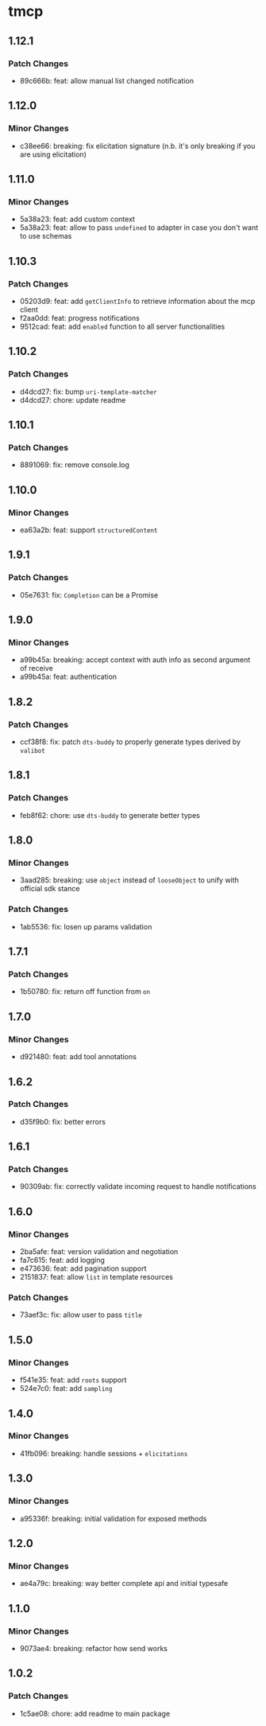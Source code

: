 # tmcp

## 1.12.1

### Patch Changes

- 89c666b: feat: allow manual list changed notification

## 1.12.0

### Minor Changes

- c38ee66: breaking: fix elicitation signature (n.b. it's only breaking if you are using elicitation)

## 1.11.0

### Minor Changes

- 5a38a23: feat: add custom context
- 5a38a23: feat: allow to pass `undefined` to adapter in case you don't want to use schemas

## 1.10.3

### Patch Changes

- 05203d9: feat: add `getClientInfo` to retrieve information about the mcp client
- f2aa0dd: feat: progress notifications
- 9512cad: feat: add `enabled` function to all server functionalities

## 1.10.2

### Patch Changes

- d4dcd27: fix: bump `uri-template-matcher`
- d4dcd27: chore: update readme

## 1.10.1

### Patch Changes

- 8891069: fix: remove console.log

## 1.10.0

### Minor Changes

- ea63a2b: feat: support `structuredContent`

## 1.9.1

### Patch Changes

- 05e7631: fix: `Completion` can be a Promise

## 1.9.0

### Minor Changes

- a99b45a: breaking: accept context with auth info as second argument of receive
- a99b45a: feat: authentication

## 1.8.2

### Patch Changes

- ccf38f8: fix: patch `dts-buddy` to properly generate types derived by `valibot`

## 1.8.1

### Patch Changes

- feb8f62: chore: use `dts-buddy` to generate better types

## 1.8.0

### Minor Changes

- 3aad285: breaking: use `object` instead of `looseObject` to unify with official sdk stance

### Patch Changes

- 1ab5536: fix: losen up params validation

## 1.7.1

### Patch Changes

- 1b50780: fix: return off function from `on`

## 1.7.0

### Minor Changes

- d921480: feat: add tool annotations

## 1.6.2

### Patch Changes

- d35f9b0: fix: better errors

## 1.6.1

### Patch Changes

- 90309ab: fix: correctly validate incoming request to handle notifications

## 1.6.0

### Minor Changes

- 2ba5afe: feat: version validation and negotiation
- fa7c615: feat: add logging
- e473636: feat: add pagination support
- 2151837: feat: allow `list` in template resources

### Patch Changes

- 73aef3c: fix: allow user to pass `title`

## 1.5.0

### Minor Changes

- f541e35: feat: add `roots` support
- 524e7c0: feat: add `sampling`

## 1.4.0

### Minor Changes

- 41fb096: breaking: handle sessions + `elicitations`

## 1.3.0

### Minor Changes

- a95336f: breaking: initial validation for exposed methods

## 1.2.0

### Minor Changes

- ae4a79c: breaking: way better complete api and initial typesafe

## 1.1.0

### Minor Changes

- 9073ae4: breaking: refactor how send works

## 1.0.2

### Patch Changes

- 1c5ae08: chore: add readme to main package
